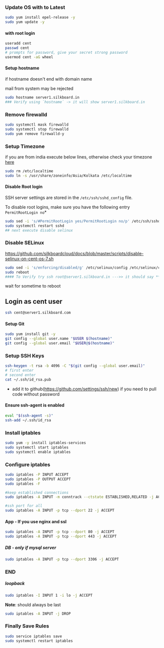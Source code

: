 ### Update OS with to Latest

```sh
sudo yum install epel-release -y
sudo yum update -y
```

#### with root login

```sh
useradd cent
passwd cent
# prompts for password, give your secret strong password
usermod cent -aG wheel 
```

#### Setup hostname 

if hostname doesn't end with domain name

mail from system may be rejected

```sh
sudo hostname server1.silkboard.in
### Verify using `hostname` -> it will show server1.silkboard.in
```
### Remove firewalld

```sh
sudo systemctl mask firewalld
sudo systemctl stop firewalld
sudo yum remove firewalld-y
```

### Setup Timezone

if you are from india execute below lines, otherwise check your timezone [here](https://www.thegeekdiary.com/centos-rhel-7-how-to-change-timezone/)
```sh
sudo rm /etc/localtime
sudo ln -s /usr/share/zoneinfo/Asia/Kolkata /etc/localtime
```

#### Disable Root login

SSH server settings are stored in the `/etc/ssh/sshd_config` file.

To disable root logins, make sure you have the following entry `PermitRootLogin no`*

```sh
sudo sed -i 's/#PermitRootLogin yes/PermitRootLogin no/p' /etc/ssh/sshd_config
sudo systemctl restart sshd
## next execute disable selinux 
```

### Disable SELinux
https://github.com/silkboardcloud/docs/blob/master/scripts/disable-selinux-on-cent-os-7.sh


```sh
sudo sed -i 's/enforcing/disabled/g' /etc/selinux/config /etc/selinux/config
sudo reboot
#### To Verify try ssh root@server1.silkboard.in --->> it should say **permission denied, please try again** after entering password
```
wait for sometime to reboot

## Login as **cent** user

```sh
ssh cent@server1.silkboard.com
```

#### Setup Git

```sh
sudo yum install git -y
git config --global user.name "$USER $(hostname)"
git config --global user.email "$USER@$(hostname)"
```

### Setup SSH Keys

```sh
ssh-keygen -t rsa -b 4096 -C "$(git config --global user.email)"
# first enter
# second enter
cat ~/.ssh/id_rsa.pub
```
 
 - add it to github(https://github.com/settings/ssh/new) if you need to pull code without password

#### Ensure ssh-agent is enabled

```sh
eval "$(ssh-agent -s)"
ssh-add ~/.ssh/id_rsa
```


### Install iptables

```sh
sudo yum -y install iptables-services
sudo systemctl start iptables
sudo systemctl enable iptables
```

### Configure iptables

```sh
sudo iptables -P INPUT ACCEPT
sudo iptables -P OUTPUT ACCEPT
sudo iptables -F
```

```sh
#keep established connections
sudo iptables -A INPUT -m conntrack --ctstate ESTABLISHED,RELATED -j ACCEPT

#ssh port for all
sudo iptables -A INPUT -p tcp --dport 22 -j ACCEPT
```

#### App - If you use nginx and ssl

```sh
sudo iptables -A INPUT -p tcp --dport 80 -j ACCEPT
sudo iptables -A INPUT -p tcp --dport 443 -j ACCEPT
```

##### DB - only if mysql server

```sh
sudo iptables -A INPUT -p tcp --dport 3306 -j ACCEPT
```

### END

##### loopback

```sh
sudo iptables -I INPUT 1 -i lo -j ACCEPT
```

**Note**: should always be last

```sh
sudo iptables -A INPUT -j DROP
```

### Finally Save Rules

```sh
sudo service iptables save
sudo systemctl restart iptables
```

 
 
 
 
